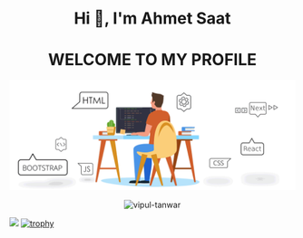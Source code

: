                                                    

<h1 align="center">Hi 👋, I'm Ahmet Saat </h1>
<h1 align="center">WELCOME TO MY PROFILE </h1>
<img src="https://raw.githubusercontent.com/vipul-tanwar/Profile-gifs/main/Banner(frontend).gif" alt="">
<p align="center"> <img src="https://komarev.com/ghpvc/?username=Ahmet-SAAT&label=Profile%20views&color=0e75b6&style=flat" alt="vipul-tanwar" /> </p>



<a href="https://wakatime.com"><img src="https://wakatime.com/share/@53676e87-2fca-48e0-ae73-36139a4f1268/6cf58775-8113-4662-8549-457badb0d60c.png" /></a>
[![trophy](https://github-profile-trophy.vercel.app/?username=Ahmet-SAAT)](https://github.com/ryo-ma/github-profile-trophy)

